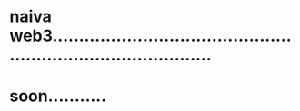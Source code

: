 # naiva web3...................................................................................
# soon...........
